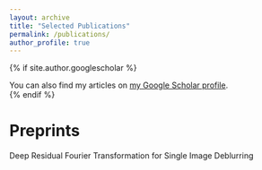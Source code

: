```yaml
---
layout: archive
title: "Selected Publications"
permalink: /publications/
author_profile: true
---
```


{% if site.author.googlescholar %}
  <div class="wordwrap">You can also find my articles on <a href="{{site.author.googlescholar}}">my Google Scholar profile</a>.</div>
{% endif %}

# Preprints

Deep Residual Fourier Transformation for Single Image Deblurring

